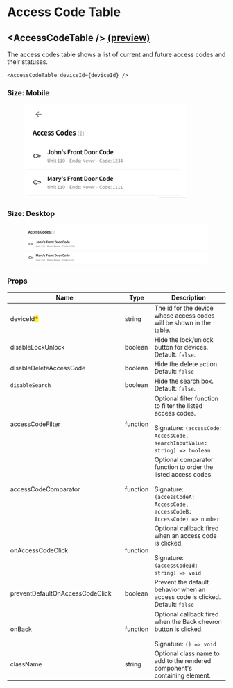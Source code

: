 # Access Code Table

## \<AccessCodeTable /> [(preview)](https://react.seam.co/?path=/docs/components-accesscodetable--docs)

The access codes table shows a list of current and future access codes and their statuses.

```
<AccessCodeTable deviceId={deviceId} />
```

### Size: Mobile

<figure><img src="../../.gitbook/assets/access-codes-table.png" alt="" width="375"><figcaption></figcaption></figure>

### Size: Desktop

<figure><img src="../../.gitbook/assets/access-code-table.png" alt=""><figcaption></figcaption></figure>

### Props

<table><thead><tr><th width="250.33333333333331">Name</th><th>Type</th><th>Description</th></tr></thead><tbody><tr><td>deviceId<mark style="color:red;">*</mark></td><td>string</td><td>The id for the device whose access codes will be shown in the table.</td></tr><tr><td>disableLockUnlock</td><td>boolean</td><td>Hide the lock/unlock button for devices. Default: <code>false</code>.</td></tr><tr><td>disableDeleteAccessCode</td><td>boolean</td><td>Hide the delete action. Default: <code>false</code></td></tr><tr><td><code>disableSearch</code></td><td>boolean</td><td>Hide the search box. Default: <code>false</code>.</td></tr><tr><td>accessCodeFilter</td><td>function</td><td>Optional filter function to filter the listed access codes.<br><br>Signature: <code>(accessCode: AccessCode, searchInputValue: string) => boolean</code></td></tr><tr><td>accessCodeComparator</td><td>function</td><td>Optional comparator function to order the listed access codes.<br><br>Signature: <code>(accessCodeA: AccessCode, accessCodeB: AccessCode) => number</code></td></tr><tr><td>onAccessCodeClick</td><td>function</td><td>Optional callback fired when an access code is clicked.<br><br>Signature: <code>(accessCodeId: string) => void</code></td></tr><tr><td>preventDefaultOnAccessCodeClick</td><td>boolean</td><td>Prevent the default behavior when an access code is clicked. Default: <code>false</code></td></tr><tr><td>onBack</td><td>function</td><td>Optional callback fired when the Back chevron button is clicked.<br><br>Signature: <code>() => void</code></td></tr><tr><td>className</td><td>string</td><td>Optional class name to add to the rendered component's containing element.</td></tr></tbody></table>
